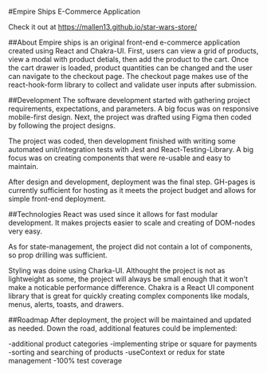 #Empire Ships E-Commerce Application

Check it out at https://mallen13.github.io/star-wars-store/

##About
Empire ships is an original front-end e-commerce application created using React and Chakra-UI. First, users can view a grid of products, view a modal with product detials, then add the product to the cart. Once the cart drawer is loaded, product quantities can be changed and the user can navigate to the checkout page. The checkout page makes use of the react-hook-form library to collect and validate user inputs after submission. 

##Development
The software development started with gathering project requirements, expectations, and parameters. A big focus was on responsive mobile-first design. Next, the project was drafted using Figma then coded by following the project designs. 

The project was coded, then development finished with writing some automated unit/integration tests with Jest and React-Testing-Library. A big focus was on creating components that were re-usable and easy to maintain. 

After design and development, deployment was the final step. GH-pages is currently sufficient for hosting as it meets the project budget and allows for simple front-end deployment. 

##Technologies
React was used since it allows for fast modular development. It makes projects easier to scale and creating of DOM-nodes very easy.

As for state-management, the project did not contain a lot of components, so prop drilling was sufficient. 

Styling was doine using Charka-UI. Althought the project is not as lightweight as some, the project will always be small enough that it won't make a noticable performance difference. Chakra is a React UI component library that is great for quickly creating complex components like modals, menus, alerts, toasts, and drawers. 

##Roadmap
After deployment, the project will be maintained and updated as needed. Down the road, additional features could be implemented:

-additional product categories
-implementing stripe or square for payments
-sorting and searching of products
-useContext or redux for state management
-100% test coverage